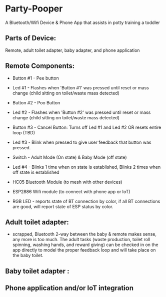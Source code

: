 # Party-Pooper
A Bluetooth/Wifi Device &amp; Phone App that assists in potty training a toddler 


## Parts of Device:
Remote, adult toilet adapter, baby adapter, and phone application 

## Remote Components:
- Button #1 - Pee button
- Led #1 - Flashes when 'Button #1' was pressed until reset or mass change (child sitting on toilet/waste mass detected) 

- Button #2 - Poo Button
- Led #2 - Flashes when 'Button #2' was pressed until reset or mass change (child sitting on toilet/waste mass detected) 
 
- Button #3 - Cancel Button:   Turns off Led #1 and Led #2 OR resets entire loop (TBD) 
- Led #3 - Blink when pressed to give user feedback that button was pressed. 

- Switch - Adult Mode (On state) & Baby Mode (off state) 
- Led #4 - Blinks 1 time when on state is established, Blinks 2 times when off state is established 

-  HC05 Bluetooth Module (to mesh with other devices)
- ESP2886 Wifi module (to connect with phone app or IoT) 
- RGB LED  - reports state of BT connection by color, if all BT connections are good, will report state of ESP status by color. 


## Adult toilet adapter:
- scrapped, Bluetooth 2-way between the baby & remote makes sense, any more is too much. The adult tasks (waste production, toilet roll spinning, washing hands, and reward giving) can be checked in on the app directly to model the proper feedback loop and will take place on the baby toilet.



## Baby toilet adapter :


## Phone application and/or IoT integration



